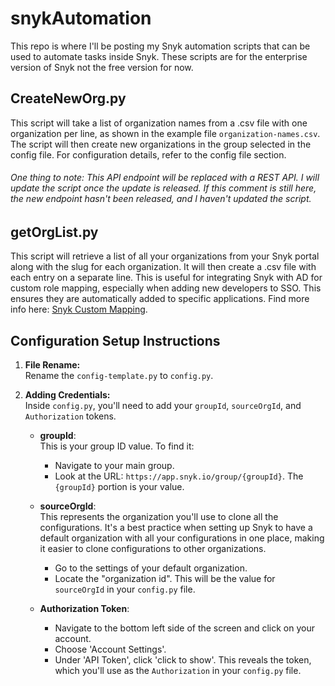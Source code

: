 # snykAutomation

This repo is where I'll be posting my Snyk automation scripts that can be used to automate tasks inside Snyk. These scripts are for the enterprise version of Snyk not the free version for now. 

## CreateNewOrg.py
This script will take a list of organization names from a .csv file with one organization per line, as shown in the example file `organization-names.csv`. The script will then create new organizations in the group selected in the config file. For configuration details, refer to the config file section.

###### One thing to note: This API endpoint will be replaced with a REST API. I will update the script once the update is released. If this comment is still here, the new endpoint hasn't been released, and I haven't updated the script.

## getOrgList.py
This script will retrieve a list of all your organizations from your Snyk portal along with the slug for each organization. It will then create a .csv file with each entry on a separate line. This is useful for integrating Snyk with AD for custom role mapping, especially when adding new developers to SSO. This ensures they are automatically added to specific applications. Find more info here: [Snyk Custom Mapping](https://docs.snyk.io/enterprise-setup/using-single-sign-on-sso-for-authentication/custom-mapping-option).


## Configuration Setup Instructions

1. **File Rename:**  
   Rename the `config-template.py` to `config.py`.

2. **Adding Credentials:**  
   Inside `config.py`, you'll need to add your `groupId`, `sourceOrgId`, and `Authorization` tokens.

    - **groupId**:  
      This is your group ID value. To find it:
        - Navigate to your main group.
        - Look at the URL: `https://app.snyk.io/group/{groupId}`. The `{groupId}` portion is your value.
      
    - **sourceOrgId**:  
      This represents the organization you'll use to clone all the configurations. It's a best practice when setting up Snyk to have a default organization with all your configurations in one place, making it easier to clone configurations to other organizations.
        - Go to the settings of your default organization.
        - Locate the "organization id". This will be the value for `sourceOrgId` in your `config.py` file.

    - **Authorization Token**:
        - Navigate to the bottom left side of the screen and click on your account.
        - Choose 'Account Settings'.
        - Under 'API Token', click 'click to show'. This reveals the token, which you'll use as the `Authorization` in your `config.py` file.
